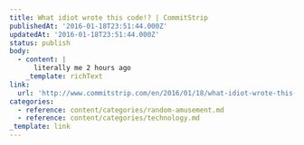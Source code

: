 ```yaml
---
title: What idiot wrote this code!? | CommitStrip
publishedAt: '2016-01-18T23:51:44.000Z'
updatedAt: '2016-01-18T23:51:44.000Z'
status: publish
body:
  - content: |
      literally me 2 hours ago
    _template: richText
link:
  url: 'http://www.commitstrip.com/en/2016/01/18/what-idiot-wrote-this-code/'
categories:
  - reference: content/categories/random-amusement.md
  - reference: content/categories/technology.md
_template: link
---
```



